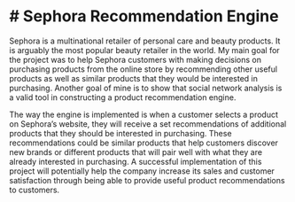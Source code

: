 # # Sephora Recommendation Engine

Sephora is a multinational retailer of personal care and beauty products. It is arguably the most popular beauty retailer in the world. My main goal for the project was to help Sephora customers with making decisions on purchasing products from the online store by recommending other useful products as well as similar products that they would be interested in purchasing. Another goal of mine is to show that social network analysis is a valid tool in constructing a product recommendation engine.

The way the engine is implemented is when a customer selects a product on Sephora’s website, they will receive a set recommendations of additional products that they should be interested in purchasing. These recommendations could be similar products that help customers discover new brands or different products that will pair well with what they are already interested in purchasing. A successful implementation of this project will potentially help the company increase its sales and customer satisfaction through being able to provide useful product recommendations to customers.

